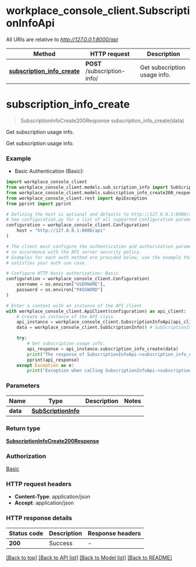 # workplace_console_client.SubscriptionInfoApi

All URIs are relative to *http://127.0.0.1:8000/api*

Method | HTTP request | Description
------------- | ------------- | -------------
[**subscription_info_create**](SubscriptionInfoApi.md#subscription_info_create) | **POST** /subscription-info/ | Get subscription usage info.


# **subscription_info_create**
> SubscriptionInfoCreate200Response subscription_info_create(data)

Get subscription usage info.

Get subscription usage info.

### Example

* Basic Authentication (Basic):

```python
import workplace_console_client
from workplace_console_client.models.sub_scription_info import SubScriptionInfo
from workplace_console_client.models.subscription_info_create200_response import SubscriptionInfoCreate200Response
from workplace_console_client.rest import ApiException
from pprint import pprint

# Defining the host is optional and defaults to http://127.0.0.1:8000/api
# See configuration.py for a list of all supported configuration parameters.
configuration = workplace_console_client.Configuration(
    host = "http://127.0.0.1:8000/api"
)

# The client must configure the authentication and authorization parameters
# in accordance with the API server security policy.
# Examples for each auth method are provided below, use the example that
# satisfies your auth use case.

# Configure HTTP basic authorization: Basic
configuration = workplace_console_client.Configuration(
    username = os.environ["USERNAME"],
    password = os.environ["PASSWORD"]
)

# Enter a context with an instance of the API client
with workplace_console_client.ApiClient(configuration) as api_client:
    # Create an instance of the API class
    api_instance = workplace_console_client.SubscriptionInfoApi(api_client)
    data = workplace_console_client.SubScriptionInfo() # SubScriptionInfo | 

    try:
        # Get subscription usage info.
        api_response = api_instance.subscription_info_create(data)
        print("The response of SubscriptionInfoApi->subscription_info_create:\n")
        pprint(api_response)
    except Exception as e:
        print("Exception when calling SubscriptionInfoApi->subscription_info_create: %s\n" % e)
```



### Parameters


Name | Type | Description  | Notes
------------- | ------------- | ------------- | -------------
 **data** | [**SubScriptionInfo**](SubScriptionInfo.md)|  | 

### Return type

[**SubscriptionInfoCreate200Response**](SubscriptionInfoCreate200Response.md)

### Authorization

[Basic](../README.md#Basic)

### HTTP request headers

 - **Content-Type**: application/json
 - **Accept**: application/json

### HTTP response details

| Status code | Description | Response headers |
|-------------|-------------|------------------|
**200** | Success |  -  |

[[Back to top]](#) [[Back to API list]](../README.md#documentation-for-api-endpoints) [[Back to Model list]](../README.md#documentation-for-models) [[Back to README]](../README.md)

